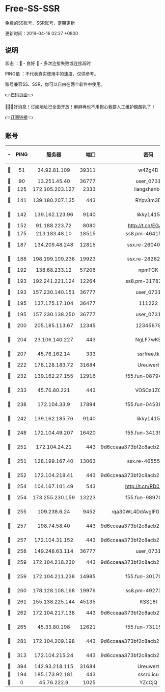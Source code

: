 # Free-SS-SSR

免费的SS账号、SSR账号，定期更新

更新时间：2019-04-16 02:27 +0800

## 说明

状态     ：🙂 - 良好 🙁 - 多次连接失败或连接超时

PING值   ：不代表真实使用中的速度，仅供参考。

账号兼容SS、SSR，你可以自由在两个软件中使用。

👉[扫码页面](https://liesauer.github.io/Free-SS-SSR/)👈

🎉🎉🎉好消息！订阅地址已全面开放！麻麻再也不用担心我要人工维护酸酸乳了！

👉[订阅链接](https://www.liesauer.net/yogurt/subscribe?ACCESS_TOKEN=DAYxR3mMaZAsaqUb)👈

## 账号

|-|PING|服务器|端口|密码|加密方式|区域|
|:----:|:----:|:-----:|-----:|:----:|:----:|:----:|
|🙂|51|34.92.81.109|39311|w4Zg4D|chacha20-ietf|US|
|🙂|90|13.251.45.40|36777|user_0731|chacha20|SG|
|🙂|125|172.105.203.127|2333|liangshanbo|chacha20|JP|
|🙂|141|139.180.207.135|443|RYpv3m3D|aes-256-cfb|JP|
|🙂|142|139.162.123.96|9140|likky1415|aes-256-cfb|JP|
|🙂|152|91.188.223.72|8080|http://t.cn/EGJIyrl|rc4-md5|RU|
|🙂|175|213.183.48.10|18515|ss8.pm-46415909|rc4-md5|RU|
|🙂|187|134.209.48.248|12815|ssx.re-26040435|aes-256-cfb|US|
|🙂|188|198.199.109.236|19923|ssx.re-28282607|aes-256-cfb|US|
|🙂|192|138.68.233.12|57206|npmTCK|rc4-md5|US|
|🙂|193|192.241.221.124|12264|ss8.pm-31783511|aes-256-cfb|US|
|🙂|193|157.230.140.151|36777|user_0731|chacha20|US|
|🙂|195|137.175.17.104|36477|111222|aes-256-cfb|US|
|🙂|195|157.230.138.250|36777|user_0731|chacha20|US|
|🙂|200|205.185.113.67|12345|12345678|aes-256-cfb|US|
|🙂|204|23.106.140.227|443|NgLF7wKB|aes-256-cfb|US|
|🙂|207|45.76.162.14|333|ssrfree.tk|aes-256-cfb|SG|
|🙂|222|178.128.183.72|31684|Ureuwert|chacha20|US|
|🙂|232|139.162.27.155|12916|f55.fun-08794252|aes-256-cfb|SG|
|🙂|233|45.76.80.221|443|VOSCa1ZG|aes-256-cfb|DE|
|🙂|238|172.104.33.9|17894|f55.fun-04538328|aes-256-cfb|SG|
|🙂|242|139.162.185.76|9140|likky1415|aes-256-cfb|DE|
|🙂|248|172.104.49.207|16420|f55.fun-34139153|aes-256-cfb|SG|
|🙂|251|172.104.24.21|443|9d6cceaa373bf2c8acb22e60b6a58be6|aes-256-cfb|US|
|🙂|251|128.199.167.40|13063|ssx.re-46555321|aes-256-cfb|SG|
|🙂|252|172.104.218.41|443|9d6cceaa373bf2c8acb22e60b6a58be6|aes-256-cfb|US|
|🙂|254|104.167.101.49|543|http://t.cn/RD0D7sx|rc4-md5|CA|
|🙂|254|173.255.230.159|13223|f55.fun-98970038|aes-256-cfb|US|
|🙂|255|109.238.6.24|9452|rqa30WL4DdAvgIFG6Fs3znzTa|aes-256-cfb|FR|
|🙂|257|198.74.58.40|443|9d6cceaa373bf2c8acb22e60b6a58be6|aes-256-cfb|US|
|🙂|257|172.104.31.152|443|9d6cceaa373bf2c8acb22e60b6a58be6|aes-256-cfb|US|
|🙂|258|149.248.63.114|36777|user_0731|chacha20|CA|
|🙂|259|172.104.218.230|443|9d6cceaa373bf2c8acb22e60b6a58be6|aes-256-cfb|US|
|🙂|259|172.104.211.238|14985|f55.fun-30170078|aes-256-cfb|US|
|🙂|260|178.128.108.168|19976|ss8.pm-49273481|aes-256-cfb|SG|
|🙂|261|155.138.225.144|45135|KSS18l|rc4-md5|US|
|🙂|262|172.104.217.138|443|9d6cceaa373bf2c8acb22e60b6a58be6|aes-256-cfb|US|
|🙂|265|45.33.80.198|12621|f55.fun-73115656|aes-256-cfb|US|
|🙂|281|172.104.209.198|443|9d6cceaa373bf2c8acb22e60b6a58be6|aes-256-cfb|US|
|🙂|313|172.104.215.24|443|9d6cceaa373bf2c8acb22e60b6a58be6|aes-256-cfb|US|
|🙂|394|142.93.218.115|31684|Ureuwert|chacha20|IN|
|🙂|194|185.173.92.181|443|sssru.icu|rc4-md5|RU|
|🙁|0|45.76.222.9|1025|YZcCjQ|rc4-md5|JP|
